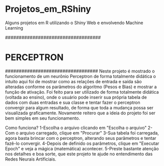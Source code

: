 # Projetos_em_RShiny
Alguns projetos em R utilizando o Shiny Web e envolvendo Machine Learning
 
  
   
 
 
################################### 
#       PERCEPTRON                #                  
##################################
Neste projeto é mostrado o funcionamento de um neurônio Perceptron de forma totalmente didática 
o intuito aqui foi de mostrar como as relações de entrada e saída são alteradas conforme os parâmetros do algoritmo (Pesos e Bias) e mostrar a função de ativação. 
Foi feito para ser utilizado de forma totalmente didática (voltada ao ensino), onde o usuário pode inserir sua própria tabela de dados com duas entradas e sua classe e tentar fazer o perceptron convergir para algum resultado, de forma que toda a mudança possa ser visualizada graficamente. Novamente reitero que a ideia do projeto foi ser bem simples em seu funcionamento. 
 
 Como funciona? 
 1-Escolha o arquivo clicando em "Escolha o arquivo" 
 2-Com o arquivo carregado, clique em "Procurar" 
 3-Sua tabela foi carregada, agora basta brincar com o perceptron, alterando seus parâmetros e tentar fazê-lo convergir. 
 4-Depois de definido os parâmetros, clique em "Executar Epoch" e veja a mágica (matemática) acontecer. 
 5-Preste bastante atenção nos detalhes e boa sorte, que este projeto te ajude no entendimento das Redes Neurais Artificiais.
